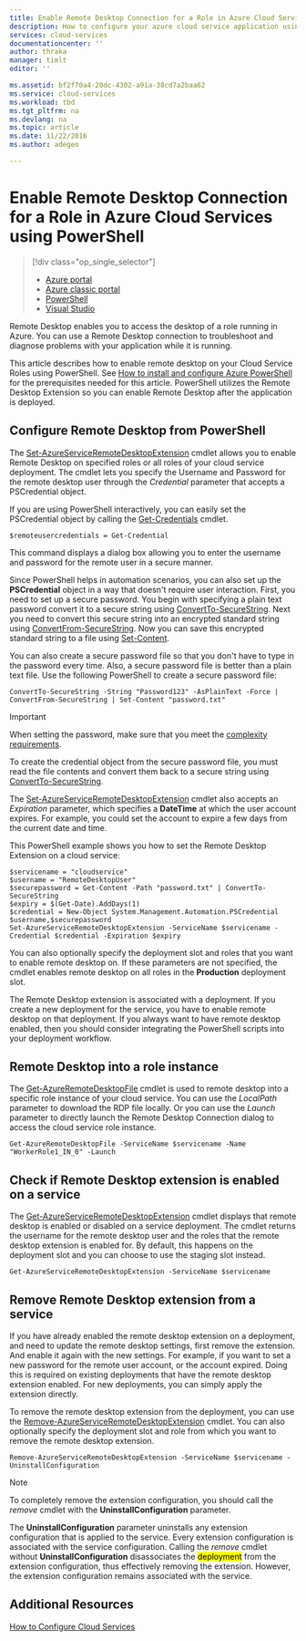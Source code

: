 ```yaml
---
title: Enable Remote Desktop Connection for a Role in Azure Cloud Services using PowerShell
description: How to configure your azure cloud service application using PowerShell to allow remote desktop connections
services: cloud-services
documentationcenter: ''
author: thraka
manager: timlt
editor: ''

ms.assetid: bf2f70a4-20dc-4302-a91a-38cd7a2baa62
ms.service: cloud-services
ms.workload: tbd
ms.tgt_pltfrm: na
ms.devlang: na
ms.topic: article
ms.date: 11/22/2016
ms.author: adegeo

---
```

# Enable Remote Desktop Connection for a Role in Azure Cloud Services using PowerShell
> [!div class="op_single_selector"]
> * [Azure portal](cloud-services-role-enable-remote-desktop-new-portal.md)
> * [Azure classic portal](cloud-services-role-enable-remote-desktop.md)
> * [PowerShell](cloud-services-role-enable-remote-desktop-powershell.md)
> * [Visual Studio](../vs-azure-tools-remote-desktop-roles.md)
>
>

Remote Desktop enables you to access the desktop of a role running in Azure. You can use a Remote Desktop connection to troubleshoot and diagnose problems with your application while it is running.

This article describes how to enable remote desktop on your Cloud Service Roles using PowerShell. See [How to install and configure Azure PowerShell](/powershell/azureps-cmdlets-docs) for the prerequisites needed for this article. PowerShell utilizes the Remote Desktop Extension so you can enable Remote Desktop after the application is deployed.

## Configure Remote Desktop from PowerShell
The [Set-AzureServiceRemoteDesktopExtension](https://msdn.microsoft.com/library/azure/dn495117.aspx) cmdlet allows you to enable Remote Desktop on specified roles or all roles of your cloud service deployment. The cmdlet lets you specify the Username and Password for the remote desktop user through the *Credential* parameter that accepts a PSCredential object.

If you are using PowerShell interactively, you can easily set the PSCredential object by calling the [Get-Credentials](https://technet.microsoft.com/library/hh849815.aspx) cmdlet.

```
$remoteusercredentials = Get-Credential
```

This command displays a dialog box allowing you to enter the username and password for the remote user in a secure manner.

Since PowerShell helps in automation scenarios, you can also set up the **PSCredential** object in a way that doesn't require user interaction. First, you need to set up a secure password. You begin with specifying a plain text password convert it to a secure string using [ConvertTo-SecureString](https://technet.microsoft.com/library/hh849818.aspx). Next you need to convert this secure string into an encrypted standard string using [ConvertFrom-SecureString](https://technet.microsoft.com/library/hh849814.aspx). Now you can save this encrypted standard string to a file using [Set-Content](https://technet.microsoft.com/library/ee176959.aspx).

You can also create a secure password file so that you don't have to type in the password every time. Also, a secure password file is better than a plain text file. Use the following PowerShell to create a secure password file:

```
ConvertTo-SecureString -String "Password123" -AsPlainText -Force | ConvertFrom-SecureString | Set-Content "password.txt"
```

> [!IMPORTANT]
> When setting the password, make sure that you meet the [complexity requirements](https://technet.microsoft.com/library/cc786468.aspx).
>
>

To create the credential object from the secure password file, you must read the file contents and convert them back to a secure string using [ConvertTo-SecureString](https://technet.microsoft.com/library/hh849818.aspx).

The [Set-AzureServiceRemoteDesktopExtension](https://msdn.microsoft.com/library/azure/dn495117.aspx) cmdlet also accepts an *Expiration* parameter, which specifies a **DateTime** at which the user account expires. For example, you could set the account to expire a few days from the current date and time.

This PowerShell example shows you how to set the Remote Desktop Extension on a cloud service:

```
$servicename = "cloudservice"
$username = "RemoteDesktopUser"
$securepassword = Get-Content -Path "password.txt" | ConvertTo-SecureString
$expiry = $(Get-Date).AddDays(1)
$credential = New-Object System.Management.Automation.PSCredential $username,$securepassword
Set-AzureServiceRemoteDesktopExtension -ServiceName $servicename -Credential $credential -Expiration $expiry
```
You can also optionally specify the deployment slot and roles that you want to enable remote desktop on. If these parameters are not specified, the cmdlet enables remote desktop on all roles in the **Production** deployment slot.

The Remote Desktop extension is associated with a deployment. If you create a new deployment for the service, you have to enable remote desktop on that deployment. If you always want to have remote desktop enabled, then you should consider integrating the PowerShell scripts into your deployment workflow.

## Remote Desktop into a role instance
The [Get-AzureRemoteDesktopFile](https://msdn.microsoft.com/library/azure/dn495261.aspx) cmdlet is used to remote desktop into a specific role instance of your cloud service. You can use the *LocalPath* parameter to download the RDP file locally. Or you can use the *Launch* parameter to directly launch the Remote Desktop Connection dialog to access the cloud service role instance.

```
Get-AzureRemoteDesktopFile -ServiceName $servicename -Name "WorkerRole1_IN_0" -Launch
```


## Check if Remote Desktop extension is enabled on a service
The [Get-AzureServiceRemoteDesktopExtension](https://msdn.microsoft.com/library/azure/dn495261.aspx) cmdlet displays that remote desktop is enabled or disabled on a service deployment. The cmdlet returns the username for the remote desktop user and the roles that the remote desktop extension is enabled for. By default, this happens on the deployment slot and you can choose to use the staging slot instead.

```
Get-AzureServiceRemoteDesktopExtension -ServiceName $servicename
```

## Remove Remote Desktop extension from a service
If you have already enabled the remote desktop extension on a deployment, and need to update the remote desktop settings, first remove the extension. And enable it again with the new settings. For example, if you want to set a new password for the remote user account, or the account expired. Doing this is required on existing deployments that have the remote desktop extension enabled. For new deployments, you can simply apply the extension directly.

To remove the remote desktop extension from the deployment, you can use the [Remove-AzureServiceRemoteDesktopExtension](https://msdn.microsoft.com/library/azure/dn495280.aspx) cmdlet. You can also optionally specify the deployment slot and role from which you want to remove the remote desktop extension.

```
Remove-AzureServiceRemoteDesktopExtension -ServiceName $servicename -UninstallConfiguration
```

> [!NOTE]
> To completely remove the extension configuration, you should call the *remove* cmdlet with the **UninstallConfiguration** parameter.
>
> The **UninstallConfiguration** parameter uninstalls any extension configuration that is applied to the service. Every extension configuration is associated with the service configuration. Calling the *remove* cmdlet without **UninstallConfiguration** disassociates the <mark>deployment</mark> from the extension configuration, thus effectively removing the extension. However, the extension configuration remains associated with the service.
>
>

## Additional Resources
[How to Configure Cloud Services](cloud-services-how-to-configure.md)
